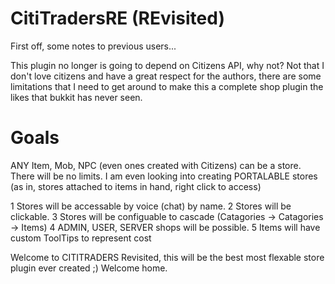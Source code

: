 CitiTradersRE (REvisited)
=========================

First off, some notes to previous users...

This plugin no longer is going to depend on Citizens API, why not? Not that I don't love citizens and have a great
respect for the authors, there are some limitations that I need to get around to make this a complete shop plugin
the likes that bukkit has never seen.

Goals
=====
ANY Item, Mob, NPC (even ones created with Citizens) can be a store. There will be no limits.
I am even looking into creating PORTALABLE stores (as in, stores attached to items in hand, right click to access)

1 Stores will be accessable by voice (chat) by name.
2 Stores will be clickable.
3 Stores will be configuable to cascade (Catagories -> Catagories -> Items)
4 ADMIN, USER, SERVER shops will be possible.
5 Items will have custom ToolTips to represent cost

Welcome to CITITRADERS Revisited, this will be the best most flexable store plugin ever created ;) Welcome home.


